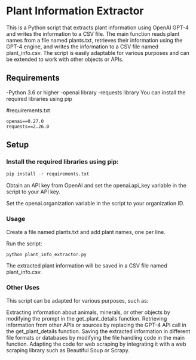 # Plant Information Extractor 
This is a Python script that extracts plant information using OpenAI GPT-4 and writes the information to a CSV file. The main function reads plant names from a file named plants.txt, retrieves their information using the GPT-4 engine, and writes the information to a CSV file named plant_info.csv. The script is easily adaptable for various purposes and can be extended to work with other objects or APIs.

## Requirements

-Python 3.6 or higher
-openai library
-requests library
You can install the required libraries using pip

#requirements.txt
```
openai==0.27.0
requests==2.26.0
```

## Setup
### Install the required libraries using pip:

```bash
pip install -r requirements.txt
```

Obtain an API key from OpenAI and set the openai.api_key variable in the script to your API key.

Set the openai.organization variable in the script to your organization ID.

### Usage
Create a file named plants.txt and add plant names, one per line.

Run the script:

```bash
python plant_info_extractor.py
```

The extracted plant information will be saved in a CSV file named plant_info.csv.

### Other Uses

This script can be adapted for various purposes, such as:

Extracting information about animals, minerals, or other objects by modifying the prompt in the get_plant_details function.
Retrieving information from other APIs or sources by replacing the GPT-4 API call in the get_plant_details function.
Saving the extracted information in different file formats or databases by modifying the file handling code in the main function.
Adapting the code for web scraping by integrating it with a web scraping library such as Beautiful Soup or Scrapy.
